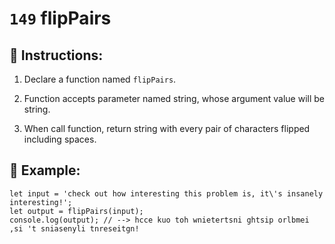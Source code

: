 # `149` flipPairs

## 📝 Instructions:

1. Declare a function named `flipPairs`.

2. Function accepts parameter named string, whose argument value will be string.

3. When call function, return string with every pair of characters flipped including spaces.

## 📎 Example:

```Js
let input = 'check out how interesting this problem is, it\'s insanely interesting!';
let output = flipPairs(input);
console.log(output); // --> hcce kuo toh wnietertsni ghtsip orlbmei ,si 't sniasenyli tnreseitgn!
```
